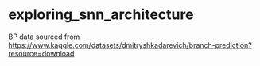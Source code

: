 # exploring_snn_architecture

BP data sourced from https://www.kaggle.com/datasets/dmitryshkadarevich/branch-prediction?resource=download